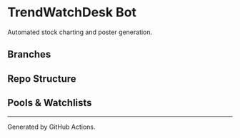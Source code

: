 # TrendWatchDesk Bot

Automated stock charting and poster generation.

## Branches
<!-- AUTOGEN:BRANCHES:START -->
<!-- AUTOGEN:BRANCHES:END -->

## Repo Structure
<!-- AUTOGEN:STRUCTURE:START -->
<!-- AUTOGEN:STRUCTURE:END -->

## Pools & Watchlists
<!-- AUTOGEN:POOLS:START -->
<!-- AUTOGEN:POOLS:END -->

---
Generated by GitHub Actions.
